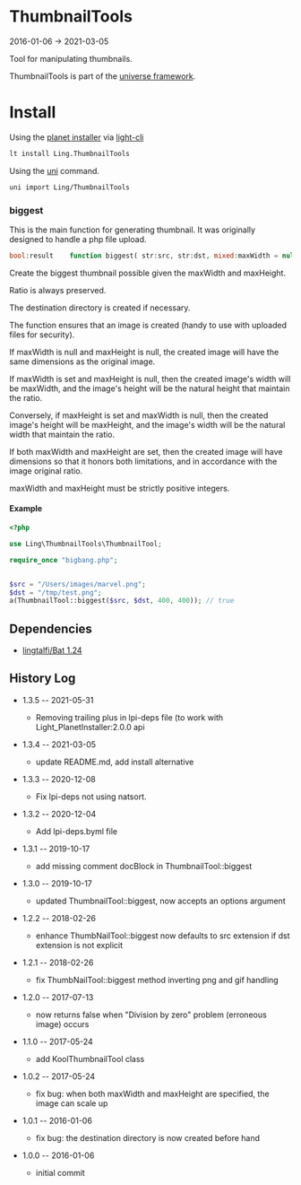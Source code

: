ThumbnailTools
==================
2016-01-06 -> 2021-03-05




Tool for manipulating thumbnails.





ThumbnailTools is part of the [universe framework](https://github.com/karayabin/universe-snapshot).


Install
==========
Using the [planet installer](https://github.com/lingtalfi/Light_PlanetInstaller) via [light-cli](https://github.com/lingtalfi/Light_Cli)
```bash
lt install Ling.ThumbnailTools
```

Using the [uni](https://github.com/lingtalfi/universe-naive-importer) command.
```bash
uni import Ling/ThumbnailTools
```






### biggest 

This is the main function for generating thumbnail.
It was originally designed to handle a php file upload.


```php
bool:result    function biggest( str:src, str:dst, mixed:maxWidth = null, mixed:maxHeight = null)
```


Create the biggest thumbnail possible given the maxWidth and maxHeight.

Ratio is always preserved.

The destination directory is created if necessary.

The function ensures that an image is created (handy to use with uploaded files for security).

If maxWidth is null and maxHeight is null, the created image will have the same dimensions
as the original image.

If maxWidth is set and maxHeight is null, then the created image's width will be maxWidth, and the image's height will
be the natural height that maintain the ratio.

Conversely, if maxHeight is set and maxWidth is null, then the created image's height will be maxHeight, and the image's width will
be the natural width that maintain the ratio.

If both maxWidth and maxHeight are set, then the created image will have dimensions so that it honors both limitations,
and in accordance with the image original ratio.

maxWidth and maxHeight must be strictly positive integers.




#### Example

```php
<?php

use Ling\ThumbnailTools\ThumbnailTool;

require_once "bigbang.php";


$src = "/Users/images/marvel.png";
$dst = "/tmp/test.png";
a(ThumbnailTool::biggest($src, $dst, 400, 400)); // true

```








Dependencies
------------------

- [lingtalfi/Bat 1.24](https://github.com/lingtalfi/Bat)



History Log
------------------

- 1.3.5 -- 2021-05-31

    - Removing trailing plus in lpi-deps file (to work with Light_PlanetInstaller:2.0.0 api

- 1.3.4 -- 2021-03-05

    - update README.md, add install alternative

- 1.3.3 -- 2020-12-08

    - Fix lpi-deps not using natsort.

- 1.3.2 -- 2020-12-04

    - Add lpi-deps.byml file

- 1.3.1 -- 2019-10-17

    - add missing comment docBlock in ThumbnailTool::biggest
    
- 1.3.0 -- 2019-10-17

    - updated ThumbnailTool::biggest, now accepts an options argument
    
- 1.2.2 -- 2018-02-26

    - enhance ThumbNailTool::biggest now defaults to src extension if dst extension is not explicit
    
- 1.2.1 -- 2018-02-26

    - fix ThumbNailTool::biggest method inverting png and gif handling
    
- 1.2.0 -- 2017-07-13

    - now returns false when "Division by zero" problem (erroneous image) occurs
    
- 1.1.0 -- 2017-05-24

    - add KoolThumbnailTool class
    
- 1.0.2 -- 2017-05-24

    - fix bug: when both maxWidth and maxHeight are specified, the image can scale up
    
- 1.0.1 -- 2016-01-06

    - fix bug: the destination directory is now created before hand
    
- 1.0.0 -- 2016-01-06

    - initial commit
    
    